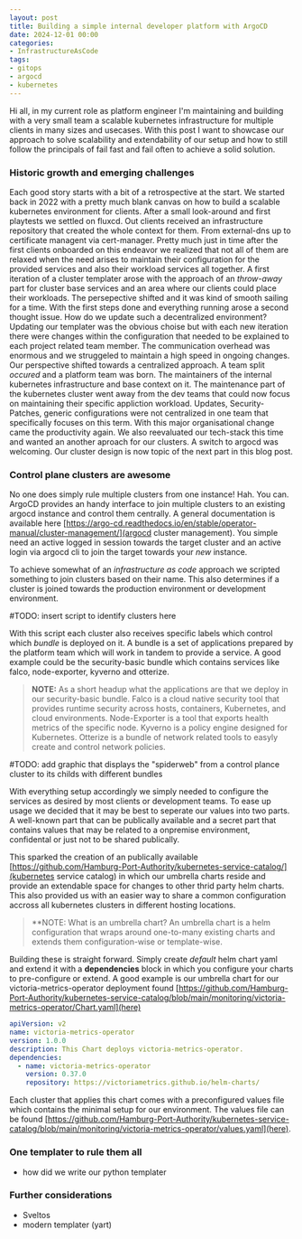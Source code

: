 ```yaml
---
layout: post
title: Building a simple internal developer platform with ArgoCD
date: 2024-12-01 00:00 
categories: 
- InfrastructureAsCode
tags:
- gitops
- argocd
- kubernetes
---
```

Hi all,
in my current role as platform engineer I'm maintaining and building with a very small team a scalable kubernetes infrastructure for multiple clients in many sizes and usecases. With this post I want to showcase our approach to solve scalability and extendability of our setup and how to still follow the principals of fail fast and fail often to achieve a solid solution.

### Historic growth and emerging challenges
Each good story starts with a bit of a retrospective at the start. We started back in 2022 with a pretty much blank canvas on how to build a scalable kubernetes environment for clients. After a small look-around and first playtests we settled on fluxcd. Out clients received an infrastructure repository that created the whole context for them. From external-dns up to certificate managent via cert-manager. Pretty much just in time after the first clients onboarded on this endeavor we realized that not all of them are relaxed when the need arises to maintain their configuration for the provided services and also their workload services all together. A first iteration of a cluster templater arose with the approach of an *throw-away* part for cluster base services and an area where our clients could place their workloads. The persepective shifted and it was kind of smooth sailing for a time. With the first steps done and everything running arose a second thought issue. How do we update such a decentralized environment? Updating our templater was the obvious choise but with each new iteration there were changes within the configuration that needed to be explained to each project related team member. The communication overhead was enormous and we struggeled to maintain a high speed in ongoing changes. 
Our perspective shifted towards a centralized approach. A team split *occured* and a platform team was born. The maintainers of the internal kubernetes infrastructure and base context on it. The maintenance part of the kubernetes cluster went away from the dev teams that could now focus on maintaining their specific appliction workload. Updates, Security-Patches, generic configurations were not centralized in one team that specifically focuses on this term.
With this major organisational change came the productivity again. We also reevaluated our tech-stack this time and wanted an another aproach for our clusters. A switch to argocd was welcoming. Our cluster design is now topic of the next part in this blog post.

### Control plane clusters are awesome

No one does simply rule multiple clusters from one instance! Hah. You can. ArgoCD provides an handy interface to join multiple clusters to an existing argocd instance and control them centrally. A general documentation is available here [https://argo-cd.readthedocs.io/en/stable/operator-manual/cluster-management/](argocd cluster management).
You simple need an active logged in session towards the target cluster and an active login via argocd cli to join the target towards your *new* instance.

To achieve somewhat of an *infrastructure as code* approach we scripted something to join clusters based on their name. This also determines if a cluster is joined towards the production environment or development environment. 

#TODO: insert script to identify clusters here

With this script each cluster also receives specific labels which control which *bundle* is deployed on it. A bundle is a set of applications prepared by the platform team which will work in tandem to provide a service. A good example could be the security-basic bundle which contains services like falco, node-exporter, kyverno and otterize.

>**NOTE:** As a short headup what the applications are that we deploy in our security-basic bundle.
>Falco is a cloud native security tool that provides runtime security across hosts, containers, Kubernetes, and cloud environments. 
>Node-Exporter is a tool that exports health metrics of the specific node.
>Kyverno is a policy engine designed for Kubernetes.
>Otterize is a bundle of network related tools to easyly create and control network policies.

#TODO: add graphic that displays the "spiderweb" from a control plance cluster to its childs with different bundles

With everything setup accordingly we simply needed to configure the services as desired by most clients or development teams.
To ease up usage we decided that it may be best to seperate our values into two parts. 
A well-known part that can be publically available and a secret part that contains values that may be related to a onpremise environment, confidental or just not to be shared publically. 

This sparked the creation of an publically available [https://github.com/Hamburg-Port-Authority/kubernetes-service-catalog/](kubernetes service catalog) in which our umbrella charts reside and provide an extendable space for changes to other thrid party helm charts. This also provided us with an easier way to share a common configuration accross all kubernetes clusters in different hosting locations. 

>**NOTE: What is an umbrella chart? An umbrella chart is a helm configuration that wraps around one-to-many existing charts and extends them configuration-wise or template-wise. 

Building these is straight forward. Simply create *default* helm chart yaml and extend it with a **dependencies** block in which you configure your charts to pre-configure or extend. A good example is our umbrella chart for our victoria-metrics-operator deployment found [https://github.com/Hamburg-Port-Authority/kubernetes-service-catalog/blob/main/monitoring/victoria-metrics-operator/Chart.yaml](here)

````yaml
apiVersion: v2
name: victoria-metrics-operator
version: 1.0.0
description: This Chart deploys victoria-metrics-operator.
dependencies:
  - name: victoria-metrics-operator
    version: 0.37.0
    repository: https://victoriametrics.github.io/helm-charts/
````
Each cluster that applies this chart comes with a preconfigured values file which contains the minimal setup for our environment. The values file can be found [https://github.com/Hamburg-Port-Authority/kubernetes-service-catalog/blob/main/monitoring/victoria-metrics-operator/values.yaml](here).



### One templater to rule them all
- how did we write our python templater

### Further considerations
- Sveltos
- modern templater (yart)